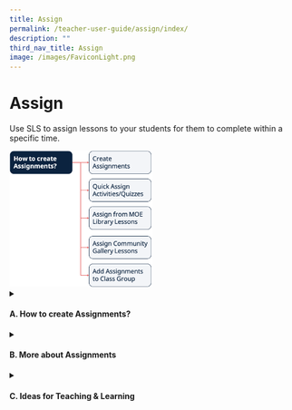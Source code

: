 ```yaml
---
title: Assign
permalink: /teacher-user-guide/assign/index/
description: ""
third_nav_title: Assign
image: /images/FaviconLight.png
---
```

<h1>Assign</h1>
<p>Use SLS to assign lessons to your students for them to complete within a specific time.</p>
<img style="width: 50%;" src="/images/2Teacher/Flow-Assign.png">

<details>
 <summary><h4>A. How to create Assignments?</h4></summary>
<ul>
    <li><a target="_blank" href="/teacher-user-guide/assign/create-assignments/">(A1,i) Create Assignments</a></li>
    <li><a target="_blank" href="/teacher-user-guide/assign/quick-assign-activities-and-quizzes/">(A1,ii) Quick Assign Activities &amp; Quizzes (New)</a></li>
    <li><a target="_blank" href="/teacher-user-guide/assign/assign-moe-library-lessons/">(A1,iii) Assign MOE Library Lessons</a></li>
    <li><a target="_blank" href="/teacher-user-guide/assign/assign-community-gallery-lessons/">(A1,iv) Assign Community Gallery Lessons</a></li>
    <li><a target="_blank" href="/teacher-user-guide/assign/add-assignments-to-class-group/">(A1,v) Add Assignments to Class Group</a></li>
  </ul>
</details>

<details>
 <summary><h4>B. More about Assignments</h4></summary>
<ul>
    <li><a target="_blank" href="/teacher-user-guide/assign/manage-assignments/">(B1,i) Manage Assignments</a></li>
    <li><a target="_blank" href="/teacher-user-guide/assign/schedule-assignments/">(B1,ii)Schedule Assignments</a></li>
    <li><a target="_blank" href="/teacher-user-guide/assign/edit-assignments/">(B1,iii) Edit Assignments</a></li>
    <li><a target="_blank" href="/teacher-user-guide/assign/pause-and-resume-assignments/">(B1,iv) Pause &amp; Resume Assignments</a></li>
    <li><a target="_blank" href="/teacher-user-guide/assign/move-assignments/">(B1,v) Move Assignments</a></li>
    <li><a target="_blank" href="/teacher-user-guide/assign/delete-assignments/">(B1,vi) Delete Assignments</a></li>
    <li><a target="_blank" href="/teacher-user-guide/assign/copy-assignments/">(B1,vii) Copy Assignments</a></li>
    <li><a target="_blank" href="/teacher-user-guide/assign/allow-students-to-copy-assignments/">(B1,viii) Allow Students to Copy Assignments</a></li>
    <li><a target="_blank" href="/teacher-user-guide/assign/allow-students-to-share-assignments/">(B1,ix) Allow Students to Share Assignments</a></li>
    <li><a target="_blank" href="/teacher-user-guide/assign/highlight-and-annotate-in-teachers-copy-of-assignment/">(B1,x) Highlight and Annotate in Teacher's Copy of Assignment</a></li>
  </ul>
</details>
<details>
<summary><h4>C. Ideas for Teaching &amp; Learning</h4></summary>
<ul>
<li><a target="_blank" href="/teachers/sls-superhero-quiz/assign-past-exam-questions/">(C1,i) Assign Past Exam Questions</a></li>	
<li><a target="_blank" href="/teachers/sls-superhero-quiz/empower-students-to-be-self-directed-learners/">(C1,ii) Empower Students to be Self Directed Learners</a></li>	
</ul>
</details>